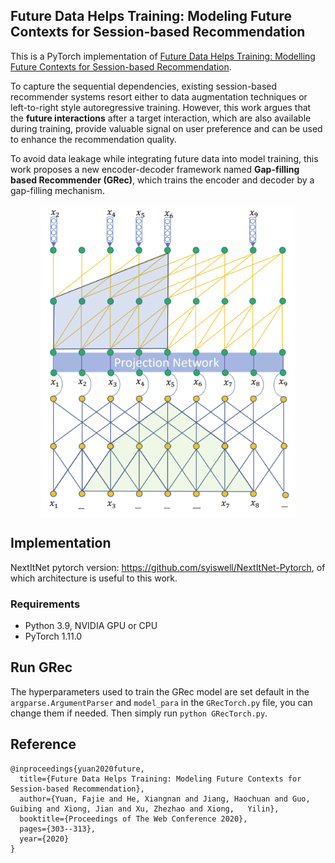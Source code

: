## Future Data Helps Training: Modeling Future Contexts for Session-based Recommendation
This is a PyTorch implementation of [Future Data Helps Training: Modelling Future Contexts for Session-based Recommendation](https://arxiv.org/pdf/1906.04473.pdf).

To capture the sequential dependencies, existing session-based recommender systems resort either to data augmentation techniques or left-to-right style autoregressive training. However, this work argues that the **future interactions** after a target interaction, which are also available during training, provide valuable signal on user preference and can be used to enhance the recommendation quality. 

To avoid data leakage while integrating future data into model training, this work proposes a new encoder-decoder framework named **Gap-filling based Recommender (GRec)**, which trains the encoder and decoder by a gap-filling mechanism.

<div align=center> <img src="picture/architechture.png" height="500" div align=center> </div>


## Implementation
NextItNet pytorch version: https://github.com/syiswell/NextItNet-Pytorch, of which architecture is useful to this work.

### Requirements
- Python 3.9, NVIDIA GPU or CPU
- PyTorch 1.11.0


## Run GRec
The hyperparameters used to train the GRec model are set default in the `argparse.ArgumentParser` and `model_para` in the `GRecTorch.py` file, you can change them if needed. Then simply run `python GRecTorch.py`.


## Reference
    @inproceedings{yuan2020future,
      title={Future Data Helps Training: Modeling Future Contexts for Session-based Recommendation},
      author={Yuan, Fajie and He, Xiangnan and Jiang, Haochuan and Guo, Guibing and Xiong, Jian and Xu, Zhezhao and Xiong,   Yilin},
      booktitle={Proceedings of The Web Conference 2020},
      pages={303--313},
      year={2020}
    }



